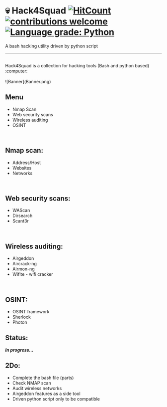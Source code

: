 # :skull: Hack4Squad [![HitCount](http://hits.dwyl.com/{KMx404}/{Hack4Squad}.svg)](http://hits.dwyl.com/{KMx404}/{Hack4Squad})  [![contributions welcome](https://img.shields.io/badge/contributions-welcome-brightgreen.svg?style=flat)](https://github.com/dwyl/esta/issues)  [![Language grade: Python](https://img.shields.io/lgtm/grade/python/g/nmap/nmap.svg?logo=lgtm&logoWidth=18)](https://lgtm.com/projects/g/nmap/nmap/context:python)



A bash hacking utility driven by python script 
<hr> <br />
Hack4Squad is a collection for hacking tools (Bash and python based) :computer: <br />
<br />
![Banner](Banner.png) 

## Menu 
* Nmap Scan
* Web security scans
* Wireless auditing
* OSINT 

<br />

## Nmap scan:
* Address/Host
* Websites 
* Networks 

<br />

## Web security scans:
* WAScan
* Dirsearch
* Scant3r 

<br />

## Wireless auditing:
* Airgeddon 
* Aircrack-ng 
* Airmon-ng 
* Wifite - wifi cracker 

<br />

## OSINT: 
* OSINT framework
* Sherlock
* Photon 


## Status: 
<b><i>In progress...</i></b>


## 2Do: 
* Complete the bash file (parts) 
* Check NMAP scan 
* Audit wireless networks 
* Airgeddon features as a side tool 
* Driven python script only to be compatible 

<br />


